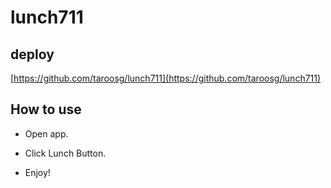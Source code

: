 # lunch711

## deploy

[https://github.com/taroosg/lunch711](https://github.com/taroosg/lunch711)

## How to use

- Open app.

- Click Lunch Button.

- Enjoy!
